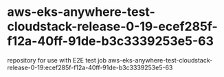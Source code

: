 # aws-eks-anywhere-test-cloudstack-release-0-19-ecef285f-f12a-40ff-91de-b3c3339253e5-63
repository for use with E2E test job aws-eks-anywhere-test-cloudstack-release-0-19:ecef285f-f12a-40ff-91de-b3c3339253e5-63
